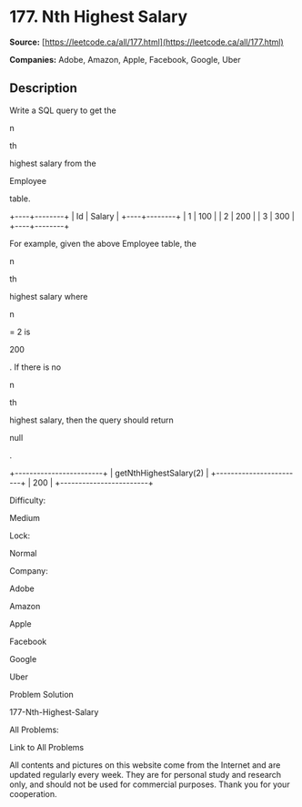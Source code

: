 # 177. Nth Highest Salary

**Source:** [https://leetcode.ca/all/177.html](https://leetcode.ca/all/177.html)

**Companies:** Adobe, Amazon, Apple, Facebook, Google, Uber

## Description

Write a SQL query to get the

n

th

highest salary from the

Employee

table.

+----+--------+
| Id | Salary |
+----+--------+
| 1  | 100    |
| 2  | 200    |
| 3  | 300    |
+----+--------+

For example, given the above Employee table, the

n

th

highest salary where

n

= 2 is

200

. If there is no

n

th

highest salary,
        then the query should return

null

.

+------------------------+
| getNthHighestSalary(2) |
+------------------------+
| 200                    |
+------------------------+

Difficulty:

Medium

Lock:

Normal

Company:

Adobe

Amazon

Apple

Facebook

Google

Uber

Problem Solution

177-Nth-Highest-Salary

All Problems:

Link to All Problems

All contents and pictures on this website come from the Internet and are updated regularly every week. They are for personal study and research only, and should not be used for commercial purposes. Thank you for your cooperation.

